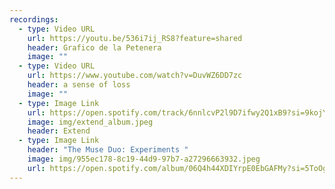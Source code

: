```yaml
---
recordings:
  - type: Video URL
    url: https://youtu.be/536i7ij_RS8?feature=shared
    header: Grafico de la Petenera
    image: ""
  - type: Video URL
    url: https://www.youtube.com/watch?v=DuvWZ6DD7zc
    header: a sense of loss
    image: ""
  - type: Image Link
    url: https://open.spotify.com/track/6nnlcvP2l9D7ifwy2Q1xB9?si=9kojYanAQAya5vpBSV7jSA
    image: img/extend_album.jpeg
    header: Extend
  - type: Image Link
    header: "The Muse Duo: Experiments "
    image: img/955ec178-8c19-44d9-97b7-a27296663932.jpeg
    url: https://open.spotify.com/album/06Q4h44XDIYrpE0EbGAFMy?si=5ToOgGroT6y0MwgIliEZFg
---
```

